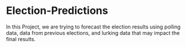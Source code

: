 # Election-Predictions
In this Project, we are trying to forecast the election results using polling data, data from previous elections, and lurking data that may impact the final results. 
